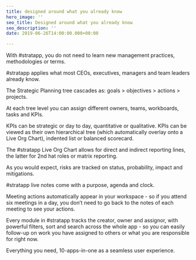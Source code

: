 ```yaml
---
title: designed around what you already know
hero_image: ''
seo_title: Designed around what you already know
seo_description: ''
date: 2019-06-26T14:00:00.000+00:00

---
```

With #stratapp, you do not need to learn new management practices, methodologies or terms.

\#stratapp applies what most CEOs, executives, managers and team leaders already know.

The Strategic Planning tree cascades as: goals > objectives > actions > projects.

At each tree level you can assign different owners, teams, workboards, tasks and KPIs.

KPIs can be strategic or day to day, quantitative or qualitative. KPIs can be viewed as their own hierarchical tree (which automatically overlay onto a Live Org Chart), indented list or balanced scorecard.

The #stratapp Live Org Chart allows for direct and indirect reporting lines, the latter for 2nd hat roles or matrix reporting.

As you would expect, risks are tracked on status, probability, impact and mitigations.

\#stratapp live notes come with a purpose, agenda and clock.

Meeting actions automatically appear in your workspace - so if you attend six meetings in a day, you don’t need to go back to the notes of each meeting to see your actions.

Every module in #stratapp tracks the creator, owner and assignor, with powerful filters, sort and search across the whole app - so you can easily follow-up on work you have assigned to others or what you are responsible for right now.

Everything you need, 10-apps-in-one as a seamless user experience.